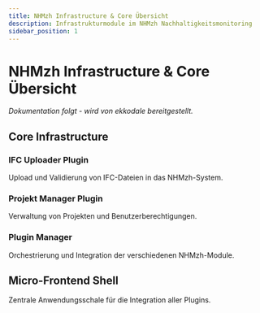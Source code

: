 ```yaml
---
title: NHMzh Infrastructure & Core Übersicht
description: Infrastrukturmodule im NHMzh Nachhaltigkeitsmonitoring
sidebar_position: 1
---
```


# NHMzh Infrastructure & Core Übersicht

*Dokumentation folgt - wird von ekkodale bereitgestellt.*

## Core Infrastructure

### IFC Uploader Plugin
Upload und Validierung von IFC-Dateien in das NHMzh-System.

### Projekt Manager Plugin
Verwaltung von Projekten und Benutzerberechtigungen.

### Plugin Manager
Orchestrierung und Integration der verschiedenen NHMzh-Module.

## Micro-Frontend Shell
Zentrale Anwendungsschale für die Integration aller Plugins.
